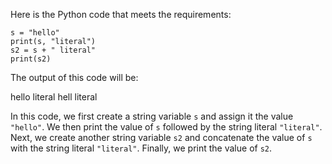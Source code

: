 Here is the Python code that meets the requirements:
```
s = "hello"
print(s, "literal")
s2 = s + " literal"
print(s2)
```
The output of this code will be:

hello literal
hell literal

In this code, we first create a string variable `s` and assign it the value `"hello"`. We then print the value of `s` followed by the string literal `"literal"`. Next, we create another string variable `s2` and concatenate the value of `s` with the string literal `"literal"`. Finally, we print the value of `s2`.

